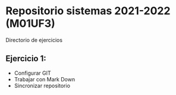 # Repositorio sistemas 2021-2022 (M01UF3)
Directorio de ejercicios

## Ejercicio 1:
* Configurar GIT
* Trabajar con Mark Down
* Sincronizar repositorio
